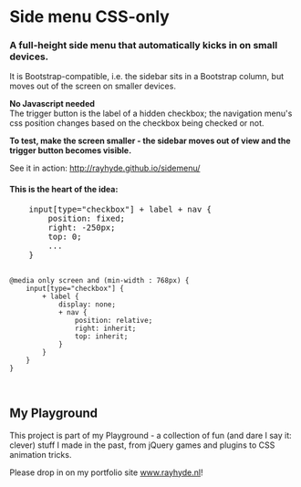 <h1>Side menu CSS-only</h1>
<h3>A full-height side menu that automatically kicks in on small devices.</h3>
<p>It is Bootstrap-compatible, i.e. the sidebar sits in a Bootstrap column, but moves out of the screen on smaller devices.</p>
<p><strong>No Javascript needed</strong><br>The trigger button is the label of a hidden checkbox; the navigation menu's css position changes based on the checkbox being checked or not.</p>

<p><strong>To test, make the screen smaller - the sidebar moves out of view and the trigger button becomes visible.</strong></p>
<p>See it in action: <a href="http://rayhyde.github.io/sidemenu/">http://rayhyde.github.io/sidemenu/</a></p>

<h4>This is the heart of the idea:</h4>
<pre>
	input[type="checkbox"] + label + nav {
		position: fixed;
		right: -250px;
		top: 0;
		...
	}
		
	@media only screen and (min-width : 768px) {
		input[type="checkbox"] {
			+ label {
				display: none;
				+ nav {
					position: relative;
					right: inherit;
					top: inherit;
				}
			}
		}	
	}
	
</pre>
				

<h2>My Playground</h2>

<p>This project is part of my Playground - a collection of fun (and dare I say it: clever) stuff I made in the past, from jQuery games and plugins to CSS animation tricks.</p>

<p>Please drop in on my portfolio site <a href="http://www.rayhyde.nl">www.rayhyde.nl</a>!</p>